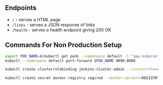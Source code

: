 ## Endpoints

* `/` - serves a HTML page
* `/links` - serves a JSON response of links
* `/health` - serves a health endpoint giving 200 OK

## Commands For Non Production Setup

```sh
export POD_NAME=$(kubectl get pods --namespace default -l "app.kubernetes.io/component=jenkins-master" -l "app.kubernetes.io/instance=jenkins" -o jsonpath="{.items[0].metadata.name}")
kubectl --namespace default port-forward $POD_NAME 9090:8080
```

```sh
kubectl create clusterrolebinding jenkins-cluster-admin --clusterrole=cluster-admin --serviceaccount=system:serviceaccount:default:jenkins
```

```sh
kubectl create secret docker-registry regcred --docker-server=<REGISTRY> --docker-username=<USERNAME> --docker-password=<PASSWORD> --docker-email=<EMAIL>
```